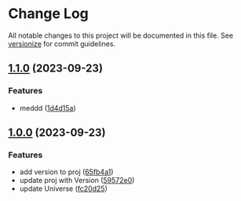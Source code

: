 # Change Log

All notable changes to this project will be documented in this file. See [versionize](https://github.com/versionize/versionize) for commit guidelines.

<a name="1.1.0"></a>
## [1.1.0](https://www.github.com/sujithq/silver-parakeet/releases/tag/v1.1.0) (2023-09-23)

### Features

* meddd ([1d4d15a](https://www.github.com/sujithq/silver-parakeet/commit/1d4d15a2f7e6730ff1c8041e13c9ecd8b9ccf395))

<a name="1.0.0"></a>
## [1.0.0](https://www.github.com/sujithq/silver-parakeet/releases/tag/v1.0.0) (2023-09-23)

### Features

* add version to proj ([65fb4a1](https://www.github.com/sujithq/silver-parakeet/commit/65fb4a12ffeaffe6434706981ce20b2792dacd24))
* update proj with Version ([59572e0](https://www.github.com/sujithq/silver-parakeet/commit/59572e0b06d5a897c4bee3a5fa7364fa01b24e7b))
* update Universe ([fc20d25](https://www.github.com/sujithq/silver-parakeet/commit/fc20d25866cc1da1b2d373c3bfadcc7d1174eda6))

